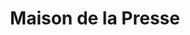 ---
title: "Maison de la Presse"
url: /moncoutant/maison-de-la-presse/
shop: marchand de journaux
---